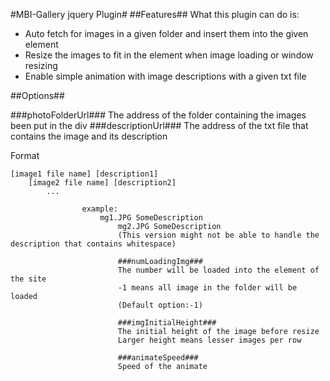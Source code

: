 #MBI-Gallery jquery Plugin#
##Features##
What this plugin can do is:

* Auto fetch for images in a given folder and insert them into the given element
* Resize the images to fit in the element when image loading or window resizing
* Enable simple animation with image descriptions with a given txt file

##Options##

###photoFolderUrl###
The address of the folder containing the images been put in the div 
###descriptionUrl###
The address of the txt file that contains the image and its description

Format

    [image1 file name] [description1]
	    [image2 file name] [description2]
		    ...
			    
				    example:
					    mg1.JPG SomeDescription
						    mg2.JPG SomeDescription
							(This version might not be able to handle the description that contains whitespace)

							###numLoadingImg###
							The number will be loaded into the element of the site
							-1 means all image in the folder will be loaded
							(Default option:-1)

							###imgInitialHeight###
							The initial height of the image before resize
							Larger height means lesser images per row

							###animateSpeed###
							Speed of the animate
